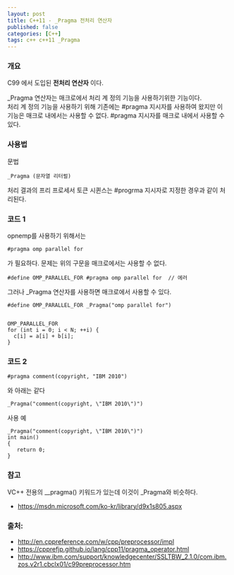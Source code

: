 ```yaml
---
layout: post
title: C++11 - _Pragma 전처리 연산자
published: false
categories: [C++]
tags: c++ c++11 _Pragma
---
```

### 개요
C99 에서 도입된 **전처리 연산자** 이다.  

_Pragma 연산자는 매크로에서 처리 계 정의 기능을 사용하기위한 기능이다.  
처리 계 정의 기능을 사용하기 위해 기존에는 #pragma 지시자를 사용하여 왔지만 이 기능은 매크로 내에서는 사용할 수 없다.
#pragma 지시자를 매크로 내에서 사용할 수 있다.


### 사용법
문법

```
_Pragma (문자열 리터럴)
```

처리 결과의 프리 프로세서 토큰 시퀸스는 #progrma 지시자로 지정한 경우과 같이 처리된다.



### 코드 1
opnemp를 사용하기 위해서는

```
#pragma omp parallel for
```

가 필요하다. 문제는 위의 구문을 매크로에서는 사용할 수 없다.

```
#define OMP_PARALLEL_FOR #pragma omp parallel for  // 에러
```

그러나 _Pragma 연산자를 사용하면 매크로에서 사용할 수 있다.

```
#define OMP_PARALLEL_FOR _Pragma("omp parallel for")


OMP_PARALLEL_FOR
for (int i = 0; i < N; ++i) {
  c[i] = a[i] + b[i];
}
```



### 코드 2

```
#pragma comment(copyright, "IBM 2010")
```
와 아래는 같다
```
_Pragma("comment(copyright, \"IBM 2010\")")
```

사용 예
```
_Pragma("comment(copyright, \"IBM 2010\")")
int main()
{
   return 0;
}
```



    
### 참고
VC++ 전용의 __pragma() 키워드가 있는데 이것이 _Pragma와 비슷하다.
- https://msdn.microsoft.com/ko-kr/library/d9x1s805.aspx




### 출처:
- http://en.cppreference.com/w/cpp/preprocessor/impl
- https://cpprefjp.github.io/lang/cpp11/pragma_operator.html
- http://www.ibm.com/support/knowledgecenter/SSLTBW_2.1.0/com.ibm.zos.v2r1.cbclx01/c99preprocessor.htm
